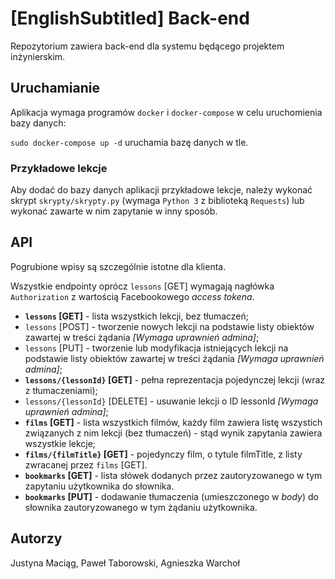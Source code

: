 # [EnglishSubtitled] Back-end

Repozytorium zawiera back-end dla systemu będącego projektem inżynierskim.

## Uruchamianie
Aplikacja wymaga programów `docker` i `docker-compose` w celu uruchomienia bazy danych:

`sudo docker-compose up -d` uruchamia bazę danych w tle.

### Przykładowe lekcje

Aby dodać do bazy danych aplikacji przykładowe lekcje, należy wykonać skrypt `skrypty/skrypty.py` (wymaga `Python 3` z biblioteką `Requests`) lub wykonać zawarte w nim zapytanie w inny sposób.

## API

Pogrubione wpisy są szczególnie istotne dla klienta.

Wszystkie endpointy oprócz `lessons` [GET] wymagają nagłówka `Authorization` z wartością Facebookowego *access tokena*.
 
* **`lessons` [GET]** - lista wszystkich lekcji, bez tłumaczeń;
* `lessons` [POST] - tworzenie nowych lekcji na podstawie listy obiektów zawartej w treści żądania *[Wymaga uprawnień admina]*;
* `lessons` [PUT] - tworzenie lub modyfikacja istniejących lekcji na podstawie listy obiektów zawartej w treści żądania *[Wymaga uprawnień admina]*;
* **`lessons/{lessonId}` [GET]** - pełna reprezentacja pojedynczej lekcji (wraz z tłumaczeniami);
* `lessons/{lessonId}` [DELETE] - usuwanie lekcji o ID lessonId *[Wymaga uprawnień admina]*;
* **`films` [GET]** - lista wszystkich filmów, każdy film zawiera listę wszystich związanych z nim lekcji (bez tłumaczeń) - stąd wynik zapytania zawiera wszystkie lekcje;
* **`films/{filmTitle}` [GET]** - pojedynczy film, o tytule filmTitle, z listy zwracanej przez `films` [GET].
* **`bookmarks` [GET]** - lista słówek dodanych przez zautoryzowanego w tym zapytaniu użytkownika do słownika.
* **`bookmarks` [PUT]** - dodawanie tłumaczenia (umieszczonego w *body*) do słownika zautoryzowanego w tym żądaniu użytkownika.

## Autorzy
Justyna Maciąg, Paweł Taborowski, Agnieszka Warchoł
